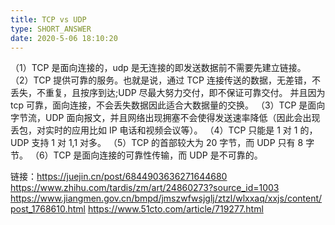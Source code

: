 ```yaml
---
title: TCP vs UDP
type: SHORT_ANSWER
date: 2020-5-06 18:10:20
---
```


（1）TCP 是面向连接的，udp 是无连接的即发送数据前不需要先建立链接。
（2）TCP 提供可靠的服务。也就是说，通过 TCP 连接传送的数据，无差错，不丢失，不重复，且按序到达;UDP 尽最大努力交付，即不保证可靠交付。 并且因为 tcp 可靠，面向连接，不会丢失数据因此适合大数据量的交换。
（3）TCP 是面向字节流，UDP 面向报文，并且网络出现拥塞不会使得发送速率降低（因此会出现丢包，对实时的应用比如 IP 电话和视频会议等）。
（4）TCP 只能是 1 对 1 的，UDP 支持 1 对 1,1 对多。
（5）TCP 的首部较大为 20 字节，而 UDP 只有 8 字节。
（6）TCP 是面向连接的可靠性传输，而 UDP 是不可靠的。

链接：https://juejin.cn/post/6844903636271644680
https://www.zhihu.com/tardis/zm/art/24860273?source_id=1003
https://www.jiangmen.gov.cn/bmpd/jmszwfwsjglj/ztzl/wlxxaq/xxjs/content/post_1768610.html
https://www.51cto.com/article/719277.html
